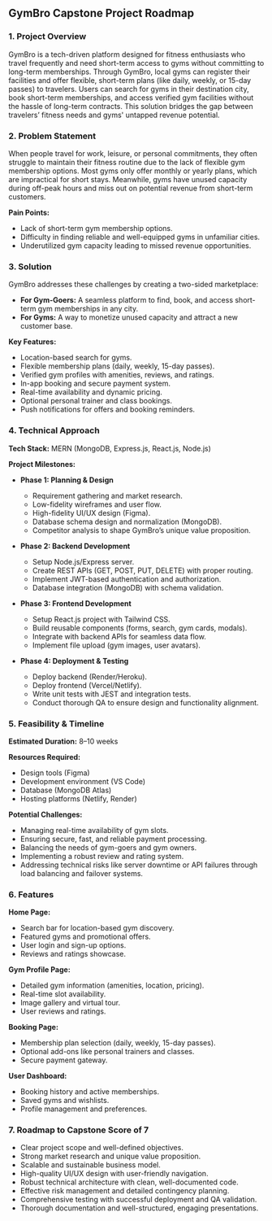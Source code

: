 ## GymBro Capstone Project Roadmap

### 1. Project Overview

GymBro is a tech-driven platform designed for fitness enthusiasts who travel frequently and need short-term access to gyms without committing to long-term memberships. Through GymBro, local gyms can register their facilities and offer flexible, short-term plans (like daily, weekly, or 15-day passes) to travelers. Users can search for gyms in their destination city, book short-term memberships, and access verified gym facilities without the hassle of long-term contracts. This solution bridges the gap between travelers’ fitness needs and gyms' untapped revenue potential.

### 2. Problem Statement

When people travel for work, leisure, or personal commitments, they often struggle to maintain their fitness routine due to the lack of flexible gym membership options. Most gyms only offer monthly or yearly plans, which are impractical for short stays. Meanwhile, gyms have unused capacity during off-peak hours and miss out on potential revenue from short-term customers.

**Pain Points:**

* Lack of short-term gym membership options.
* Difficulty in finding reliable and well-equipped gyms in unfamiliar cities.
* Underutilized gym capacity leading to missed revenue opportunities.

### 3. Solution

GymBro addresses these challenges by creating a two-sided marketplace:

* **For Gym-Goers:** A seamless platform to find, book, and access short-term gym memberships in any city.
* **For Gyms:** A way to monetize unused capacity and attract a new customer base.

**Key Features:**

* Location-based search for gyms.
* Flexible membership plans (daily, weekly, 15-day passes).
* Verified gym profiles with amenities, reviews, and ratings.
* In-app booking and secure payment system.
* Real-time availability and dynamic pricing.
* Optional personal trainer and class bookings.
* Push notifications for offers and booking reminders.

###

### 4. Technical Approach

**Tech Stack:** MERN (MongoDB, Express.js, React.js, Node.js)

**Project Milestones:**

* **Phase 1: Planning & Design**

  * Requirement gathering and market research.
  * Low-fidelity wireframes and user flow.
  * High-fidelity UI/UX design (Figma).
  * Database schema design and normalization (MongoDB).
  * Competitor analysis to shape GymBro’s unique value proposition.

* **Phase 2: Backend Development**

  * Setup Node.js/Express server.
  * Create REST APIs (GET, POST, PUT, DELETE) with proper routing.
  * Implement JWT-based authentication and authorization.
  * Database integration (MongoDB) with schema validation.

* **Phase 3: Frontend Development**

  * Setup React.js project with Tailwind CSS.
  * Build reusable components (forms, search, gym cards, modals).
  * Integrate with backend APIs for seamless data flow.
  * Implement file upload (gym images, user avatars).

* **Phase 4: Deployment & Testing**

  * Deploy backend (Render/Heroku).
  * Deploy frontend (Vercel/Netlify).
  * Write unit tests with JEST and integration tests.
  * Conduct thorough QA to ensure design and functionality alignment.

### 5. Feasibility & Timeline

**Estimated Duration:** 8–10 weeks

**Resources Required:**

* Design tools (Figma)
* Development environment (VS Code)
* Database (MongoDB Atlas)
* Hosting platforms (Netlify, Render)

**Potential Challenges:**

* Managing real-time availability of gym slots.
* Ensuring secure, fast, and reliable payment processing.
* Balancing the needs of gym-goers and gym owners.
* Implementing a robust review and rating system.
* Addressing technical risks like server downtime or API failures through load balancing and failover systems.

###

### 6. Features

**Home Page:**

* Search bar for location-based gym discovery.
* Featured gyms and promotional offers.
* User login and sign-up options.
* Reviews and ratings showcase.

**Gym Profile Page:**

* Detailed gym information (amenities, location, pricing).
* Real-time slot availability.
* Image gallery and virtual tour.
* User reviews and ratings.

**Booking Page:**

* Membership plan selection (daily, weekly, 15-day passes).
* Optional add-ons like personal trainers and classes.
* Secure payment gateway.

**User Dashboard:**

* Booking history and active memberships.
* Saved gyms and wishlists.
* Profile management and preferences.

### 7. Roadmap to Capstone Score of 7

* Clear project scope and well-defined objectives.
* Strong market research and unique value proposition.
* Scalable and sustainable business model.
* High-quality UI/UX design with user-friendly navigation.
* Robust technical architecture with clean, well-documented code.
* Effective risk management and detailed contingency planning.
* Comprehensive testing with successful deployment and QA validation.
* Thorough documentation and well-structured, engaging presentations.
